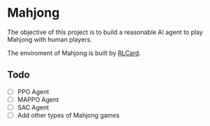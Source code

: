 # Mahjong
The objective of this project is to build a reasonable AI agent to play Mahjong with human players.

The enviroment of Mahjong is built by [RLCard](https://github.com/datamllab/rlcard).

## Todo
- [ ] PPO Agent
- [ ] MAPPO Agent
- [ ] SAC Agent
- [ ] Add other types of Mahjong games
